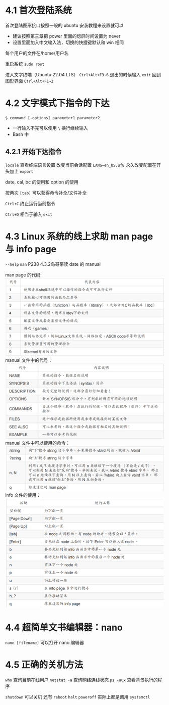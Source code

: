 # 4.1 首次登陆系统
首次登陆图形接口按照一般的 ubuntu 安装教程来设置就可以
- 建议按照第三章把 power 里面的熄屏时间设置为 never
- 设置里面加入中文输入法，切换的快捷键默认和 win 相同

每个用户的文件在/home/用户名

重启系统 `sudo root`

进入文字终端（Ubuntu 22.04 LTS） `Ctrl+Alt+F3~6`
退出的时候输入 `exit`
回到图形界面 `Ctrl+Alt+F1~2`

# 4.2 文字模式下指令的下达
`$ command [-options] parameter1 parameter2`
- 一行输入不完可以使用 `\` 换行继续输入
- Bash 中
## 4.2.1 开始下达指令

`locale` 查看终端语言设置
改变当前会话配置 `LANG=en_US.uf8`
永久改变配置在开头加上 `export`

date, cal, bc 的使用和 option 的使用

按两次 `[tab]` 可以获得命令补全/文件补全

`Ctrl+C` 终止运行当前指令

`Ctrl+D` 相当于输入 `exit`

# 4.3 Linux 系统的线上求助 man page 与 info page
`--help` 
`man`
P238 4.3.2鸟哥带读 date 的 manual

man page 的代码:
![image.png](https://raw.githubusercontent.com/Pokemongle/img_bed_0/main/img/20241101145100.png)
manual 文件中的代号：
![image.png](https://raw.githubusercontent.com/Pokemongle/img_bed_0/main/img/20241101145203.png)
manual 文件中可以使用的命令：
![image.png](https://raw.githubusercontent.com/Pokemongle/img_bed_0/main/img/20241101145534.png)
info 文件的使用：
![image.png](https://raw.githubusercontent.com/Pokemongle/img_bed_0/main/img/20241101152100.png)

# 4.4 超简单文书编辑器：nano
`nano [filename]` 可以打开 nano 编辑器

# 4.5 正确的关机方法
`who` 查询目前在线用户
`netstat -a` 查询网络连线状态
`ps -aux`  查看背景执行的程序

`shutdown` 可以关机
还有 `reboot` `halt` `poweroff`
实际上都是调用 `systemctl`



